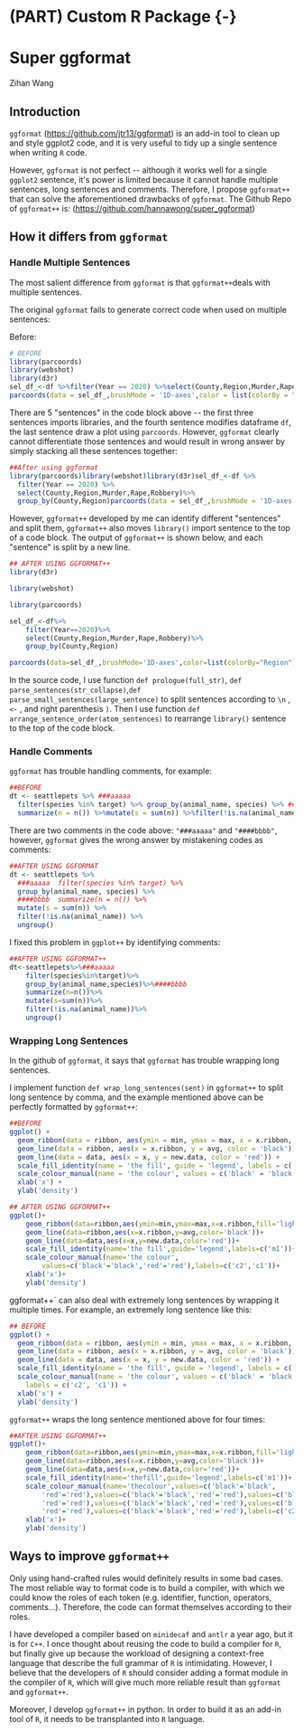 # (PART) Custom R Package {-}

# Super ggformat

Zihan Wang



## Introduction

`ggformat` (https://github.com/jtr13/ggformat) is an add-in tool to clean up and style ggplot2 code, and it is very useful to tidy up a single sentence when writing `R` code. 

However, `ggformat` is not perfect -- although it works well for a single `ggplot2` sentence, it's power is limited because it cannot handle multiple sentences, long sentences and comments. Therefore, I propose `ggformat++` that can solve the aforementioned drawbacks of `ggformat`. The Github Repo of `ggformat++` is: (https://github.com/hannawong/super_ggformat)


## How it differs from `ggformat`

### Handle Multiple Sentences

The most salient difference from `ggformat` is that `ggformat++`deals with multiple sentences. 

The original `ggformat` fails to generate correct code when used on multiple sentences: 

Before:


```r
# BEFORE
library(parcoords)
library(webshot)
library(d3r)
sel_df_<-df %>%filter(Year == 2020) %>%select(County,Region,Murder,Rape,Robbery)%>%group_by(County,Region)
parcoords(data = sel_df_,brushMode = '1D-axes',color = list(colorBy = "Region"),queue = TRUE,withD3 = TRUE)
```

There are 5 "sentences" in the code block above -- the first three sentences imports libraries, and the fourth sentence modifies dataframe `df`, the last sentence draw a plot using `parcoords`. However, `ggformat` clearly cannot differentiate those sentences and would result in wrong answer by simply stacking all these sentences together:


```r
##After using ggformat
library(parcoords)library(webshot)library(d3r)sel_df_<-df %>%
  filter(Year == 2020) %>%
  select(County,Region,Murder,Rape,Robbery)%>%
  group_by(County,Region)parcoords(data = sel_df_,brushMode = '1D-axes',color = list(colorBy = "Region"),queue = TRUE,withD3 = TRUE)
```

However, `ggformat++` developed by me can identify different "sentences" and split them, `ggformat++` also moves `library()` import sentence to the top of a code block. The output of `ggformat++` is shown below, and each "sentence" is split by a new line. 


```r
## AFTER USING GGFORMAT++
library(d3r)

library(webshot)

library(parcoords)

sel_df_<-df%>%
	filter(Year==2020)%>%
	select(County,Region,Murder,Rape,Robbery)%>%
	group_by(County,Region)

parcoords(data=sel_df_,brushMode='1D-axes',color=list(colorBy="Region"),queue=TRUE,withD3=TRUE)
```


In the source code, I use function `def prologue(full_str)`, `def parse_sentences(str_collapse)`,`def parse_small_sentences(large_sentence)` to split sentences according to  `\n` , `<-` , and right parenthesis `)`. Then I use function `def arrange_sentence_order(atom_sentences)` to rearrange `library()` sentence to the top of the code block.

### Handle Comments

`ggformat` has trouble handling comments, for example:

```r
##BEFORE
dt <- seattlepets %>% ###aaaaa
  filter(species %in% target) %>% group_by(animal_name, species) %>% ####bbbb
  summarize(n = n()) %>%mutate(s = sum(n)) %>%filter(!is.na(animal_name)) %>%ungroup()
```

There are two comments in the code above: `"###aaaaa"` and `"####bbbb"`, however, `ggformat` gives the wrong answer by mistakening codes as comments:


```r
##AFTER USING GGFORMAT
dt <- seattlepets %>%
  ###aaaaa  filter(species %in% target) %>%
  group_by(animal_name, species) %>%
  ####bbbb  summarize(n = n()) %>%
  mutate(s = sum(n)) %>%
  filter(!is.na(animal_name)) %>%
  ungroup()
```

I fixed this problem in `ggplot++` by identifying comments:


```r
##AFTER USING GGFORMAT++
dt<-seattlepets%>%###aaaaa
	filter(species%in%target)%>%
	group_by(animal_name,species)%>%####bbbb
	summarize(n=n())%>%
	mutate(s=sum(n))%>%
	filter(!is.na(animal_name))%>%
	ungroup()
```

### Wrapping Long Sentences

In the github of `ggformat`, it says that `ggformat` has trouble wrapping long sentences.


I implement function `def wrap_long_sentences(sent)` in `ggformat++` to split long sentence by comma, and the example mentioned above can be perfectly formatted by `ggformat++`:

```r
##BEFORE
ggplot() +
  geom_ribbon(data = ribbon, aes(ymin = min, ymax = max, x = x.ribbon, fill = 'lightgreen')) +
  geom_line(data = ribbon, aes(x = x.ribbon, y = avg, color = 'black')) +
  geom_line(data = data, aes(x = x, y = new.data, color = 'red')) +
  scale_fill_identity(name = 'the fill', guide = 'legend', labels = c('m1')) +
  scale_colour_manual(name = 'the colour', values = c('black' = 'black', 'red' = 'red'), labels = c('c2', 'c1')) +
  xlab('x') +
  ylab('density')
```



```r
## AFTER USING GGFORMAT++
ggplot()+
	geom_ribbon(data=ribbon,aes(ymin=min,ymax=max,x=x.ribbon,fill='lightgreen'))+
	geom_line(data=ribbon,aes(x=x.ribbon,y=avg,color='black'))+
	geom_line(data=data,aes(x=x,y=new.data,color='red'))+
	scale_fill_identity(name='the fill',guide='legend',labels=c('m1'))+
	scale_colour_manual(name='the colour',
		values=c('black'='black','red'='red'),labels=c('c2','c1'))+
	xlab('x')+
	ylab('density')
```

ggformat++` can also deal with extremely long sentences by wrapping it multiple times. For example, an extremely long sentence like this:


```r
## BEFORE
ggplot() +
  geom_ribbon(data = ribbon, aes(ymin = min, ymax = max, x = x.ribbon, fill = 'lightgreen')) +
  geom_line(data = ribbon, aes(x = x.ribbon, y = avg, color = 'black')) +
  geom_line(data = data, aes(x = x, y = new.data, color = 'red')) +
  scale_fill_identity(name = 'the fill', guide = 'legend', labels = c('m1')) +
  scale_colour_manual(name = 'the colour', values = c('black' = 'black', 'red' = 'red'),values = c('black' = 'black', 'red' = 'red'),values = c('black' = 'black', 'red' = 'red'),values = c('black' = 'black', 'red' = 'red'),values = c('black' = 'black', 'red' = 'red'),values = c('black' = 'black', 'red' = 'red'),
    labels = c('c2', 'c1')) +
  xlab('x') +
  ylab('density')
```

`ggformat++` wraps the long sentence mentioned above for four times:


```r
##AFTER USING GGFORMAT++
ggplot()+
	geom_ribbon(data=ribbon,aes(ymin=min,ymax=max,x=x.ribbon,fill='lightgreen'))+
	geom_line(data=ribbon,aes(x=x.ribbon,y=avg,color='black'))+
	geom_line(data=data,aes(x=x,y=new.data,color='red'))+
	scale_fill_identity(name='thefill',guide='legend',labels=c('m1'))+
	scale_colour_manual(name='thecolour',values=c('black'='black',
		'red'='red'),values=c('black'='black','red'='red'),values=c('black'='black',
		'red'='red'),values=c('black'='black','red'='red'),values=c('black'='black',
		'red'='red'),values=c('black'='black','red'='red'),labels=c('c2','c1'))+
	xlab('x')+
	ylab('density')
```

## Ways to improve `ggformat++`

Only using hand-crafted rules would definitely results in some bad cases. The most reliable way to format code is to build a compiler, with which we could know the roles of each token (e.g. identifier, function, operators, comments...). Therefore, the code can format themselves according to their roles. 

I have developed a compiler based on `minidecaf` and `antlr` a year ago, but it is for `C++`. I once thought about reusing the code to build a compiler for `R`, but finally give up because the workload of designing a context-free language that describe the full grammar of `R` is intimidating. However, I believe that the developers of `R` should consider adding a format module in the compiler of `R`, which will give much more reliable result than `ggformat` and `ggformat++`. 

Moreover, I develop `ggformat++` in python. In order to build it as an add-in tool of `R`, it needs to be transplanted into `R` language. 

